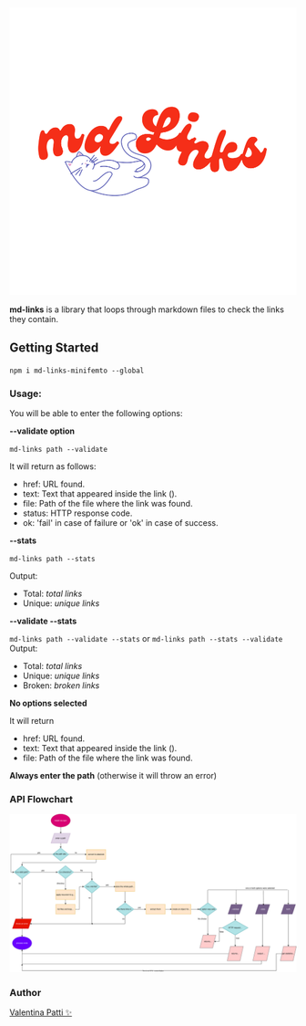 
![md-links](https://raw.githubusercontent.com/minifemtovalen/LIM017-md-links/main/assets/logo.svg)

**md-links** is a  library that loops through markdown files to check the links they contain.

## Getting Started

`npm i md-links-minifemto --global`

### Usage:

You will be able to enter the following options:

**--validate option**

`md-links path --validate`

It will return as follows:

- href: URL found.
- text: Text that appeared inside the link (<a>).
- file: Path of the file where the link was found.
- status: HTTP response code.
- ok: 'fail' in case of failure or 'ok' in case of success.

**--stats**

`md-links path --stats`

Output:

- Total: *total links*
- Unique: *unique links*

**--validate --stats**

`md-links path --validate --stats` or `md-links path --stats --validate`
Output:

- Total: *total links*
- Unique: *unique links*
- Broken: *broken links*

**No options selected**

It will return
- href: URL found.
- text: Text that appeared inside the link (<a>).
- file: Path of the file where the link was found.

**Always enter the path** (otherwise it will throw an error)
  
  
### API Flowchart
![flowchart](https://raw.githubusercontent.com/minifemtovalen/LIM017-md-links/main/assets/flowchart.svg)

### Author

[Valentina Patti :sparkles:](https://github.com/minifemtovalen)

